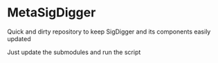 # MetaSigDigger


Quick and dirty repository to keep SigDigger and its components easily updated


Just update the submodules and run the script

